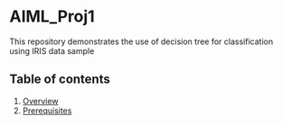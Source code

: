 # AIML_Proj1
This repository demonstrates the use of decision tree for classification using IRIS data sample
## Table of contents
1. [Overview](#Overview)
2. [Prerequisites](#prerequisit)



